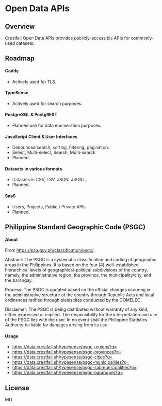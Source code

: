 # Open Data APIs

## Overview

Crestfall Open Data APIs provides publicly-accessible APIs for commonly-used datasets.

## Roadmap

#### Caddy

- Actively used for TLS.

#### TypeSense

- Actively used for search purposes.

#### PostgreSQL & PostgREST

- Planned use for data enumeration purposes.

#### JavaScript Client & User Interfaces

- Debounced search, sorting, filtering, pagination.
- Select, Multi-select, Search, Multi-search.
- Planned.

#### Datasets in various formats

- Datasets in CSV, TSV, JSON, JSONL.
- Planned.

#### SaaS

- Users, Projects, Public / Private APIs.
- Planned.

## Philippine Standard Geographic Code (PSGC)

#### About

From https://psa.gov.ph/classification/psgc/.

Abstract: The PSGC is a systematic classification and coding of geographic areas in the Philippines. It is based on the four (4) well-established hierarchical levels of geographical-political subdivisions of the country, namely, the administrative region, the province, the municipality/city, and the barangay.

Process: The PSGC is updated based on the official changes occuring in the administrative structure of the country through Republic Acts and local ordinances ratified through plebiscites conducted by the COMELEC.

Disclaimer: The PSGC is being distributed without warranty of any kind, either expressed or implied. The responsibility for the interpretation and use of the PSGC lies with the user. In no event shall the Philippine Statistics Authority be liable for damages arising from its use.

#### Usage

- https://data.crestfall.sh/typesense/psgc-regions?q=
- https://data.crestfall.sh/typesense/psgc-provinces?q=
- https://data.crestfall.sh/typesense/psgc-cities?q=
- https://data.crestfall.sh/typesense/psgc-municipalities?q=
- https://data.crestfall.sh/typesense/psgc-submunicipalities?q=
- https://data.crestfall.sh/typesense/psgc-barangays?q=

## License

MIT